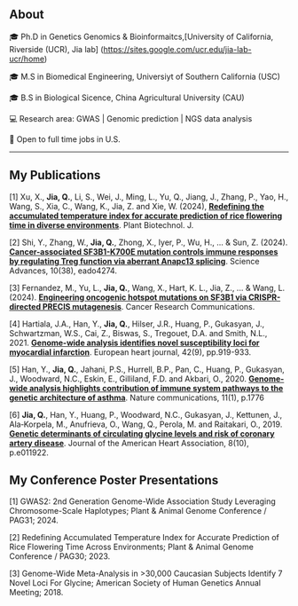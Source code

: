 ## About

🎓 Ph.D in Genetics Genomics & Bioinformaitcs,[University of California, Riverside (UCR), Jia lab] (https://sites.google.com/ucr.edu/jia-lab-ucr/home)

🎓 M.S in Biomedical Engineering, Universiyt of Southern California (USC)

🎓 B.S in Biological Sicence, China Agricultural University (CAU)

💻 Research area: GWAS | Genomic prediction | NGS data analysis 

👀 Open to full time jobs in U.S.

---
## My Publications

[1] Xu, X., **Jia, Q.**, Li, S., Wei, J., Ming, L., Yu, Q., Jiang, J., Zhang, P., Yao, H., Wang, S., Xia, C., Wang, K., Jia, Z. and Xie, W. (2024), **[Redefining the accumulated temperature index for accurate prediction of rice flowering time in diverse environments](https://doi.org/10.1111/pbi.14498)**. Plant Biotechnol. J.

[2]	Shi, Y., Zhang, W., **Jia, Q.**, Zhong, X., Iyer, P., Wu, H., ... & Sun, Z. (2024). **[Cancer-associated SF3B1-K700E mutation controls immune responses by regulating Treg function via aberrant Anapc13 splicing](https://doi.org/10.1126/sciadv.ado4274)**. Science Advances, 10(38), eado4274.

[3]	Fernandez, M., Yu, L., **Jia, Q.**, Wang, X., Hart, K. L., Jia, Z., ... & Wang, L. (2024). **[Engineering oncogenic hotspot mutations on SF3B1 via CRISPR-directed PRECIS mutagenesis](https://doi.org/10.1158/2767-9764.crc-24-0145)**. Cancer Research Communications.

[4]	Hartiala, J.A., Han, Y., **Jia, Q.**, Hilser, J.R., Huang, P., Gukasyan, J., Schwartzman, W.S., Cai, Z., Biswas, S., Tregouet, D.A. and Smith, N.L., 2021. **[Genome-wide analysis identifies novel susceptibility loci for myocardial infarction](https://doi.org/10.1093/eurheartj/ehaa1040)**. European heart journal, 42(9), pp.919-933.

[5]	Han, Y., **Jia, Q.**, Jahani, P.S., Hurrell, B.P., Pan, C., Huang, P., Gukasyan, J., Woodward, N.C., Eskin, E., Gilliland, F.D. and Akbari, O., 2020. **[Genome-wide analysis highlights contribution of immune system pathways to the genetic architecture of asthma](https://doi.org/10.1038/s41467-020-15649-3)**. Nature communications, 11(1), p.1776

[6]	**Jia, Q.**, Han, Y., Huang, P., Woodward, N.C., Gukasyan, J., Kettunen, J., Ala‐Korpela, M., Anufrieva, O., Wang, Q., Perola, M. and Raitakari, O., 2019. **[Genetic determinants of circulating glycine levels and risk of coronary artery disease](https://doi.org/10.1161/JAHA.119.011922)**. Journal of the American Heart Association, 8(10), p.e011922.



## My Conference Poster Presentations

[1]	GWAS2: 2nd Generation Genome-Wide Association Study Leveraging Chromosome-Scale Haplotypes; Plant & Animal Genome Conference / PAG31; 2024. 

[2]	Redefining Accumulated Temperature Index for Accurate Prediction of Rice Flowering Time Across Environments; Plant & Animal Genome Conference / PAG30; 2023. 

[3]	Genome-Wide Meta-Analysis in >30,000 Caucasian Subjects Identify 7 Novel Loci For Glycine; American Society of Human Genetics Annual Meeting; 2018.

